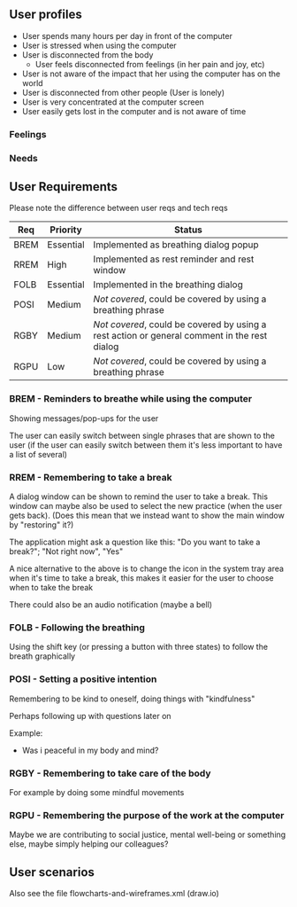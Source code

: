 


## User profiles

* User spends many hours per day in front of the computer
* User is stressed when using the computer
* User is disconnected from the body
  * User feels disconnected from feelings (in her pain and joy, etc)
* User is not aware of the impact that her using the computer has on the world
* User is disconnected from other people (User is lonely)
* User is very concentrated at the computer screen
* User easily gets lost in the computer and is not aware of time

### Feelings

### Needs


## User Requirements

Please note the difference between user reqs and tech reqs

Req | Priority | Status
---|---|---
BREM | Essential | Implemented as breathing dialog popup |
RREM | High | Implemented as rest reminder and rest window |
FOLB | Essential | Implemented in the breathing dialog |
POSI | Medium | *Not covered*, could be covered by using a breathing phrase |
RGBY | Medium | *Not covered*, could be covered by using a rest action or general comment in the rest dialog |
RGPU | Low | *Not covered*, could be covered by using a breathing phrase |



### BREM - Reminders to breathe while using the computer

Showing messages/pop-ups for the user

The user can easily switch between single phrases that are shown to the user
(if the user can easily switch between them it's less important to have a list of several)

### RREM - Remembering to take a break

A dialog window can be shown to remind the user to take a break.
This window can maybe also be used to select the new practice (when the user gets back).
(Does this mean that we instead want to show the main window by "restoring" it?)

The application might ask a question like this: "Do you want to take a break?"; "Not right now", "Yes"

A nice alternative to the above is to change the icon in the system tray area when it's time to
take a break, this makes it easier for the user to choose when to take the break

There could also be an audio notification (maybe a bell)

### FOLB - Following the breathing

Using the shift key (or pressing a button with three states) to follow the breath graphically

### POSI - Setting a positive intention

Remembering to be kind to oneself, doing things with "kindfulness"

Perhaps following up with questions later on

Example:
* Was i peaceful in my body and mind?

### RGBY - Remembering to take care of the body

For example by doing some mindful movements

### RGPU - Remembering the purpose of the work at the computer

Maybe we are contributing to social justice, mental well-being or something else, maybe
simply helping our colleagues?


## User scenarios

Also see the file flowcharts-and-wireframes.xml (draw.io)


